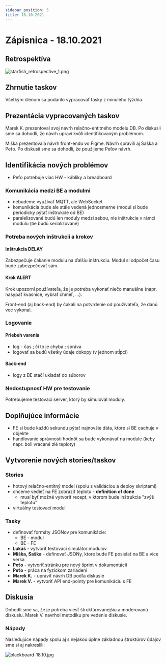 ```yaml
---
sidebar_position: 5
title: 18.10.2021
---
```


# Zápisnica - 18.10.2021

## Retrospektíva

![starfish_retrospective_1.png](/img/starfish_retrospective_1.png)

## Zhrnutie taskov

Všetkým členom sa podarilo vypracovať tasky z minulého týždňa.

## Prezentácia vypracovaných taskov

Marek K. prezentoval svoj návrh relačno-entitného modelu DB. Po diskusii sme sa dohodli, že návrh
upraví kvôli identifikovaným problémom.

Miška prezentovala návrh front-endu vo Figme. Návrh spravili aj Saška a Peťo. Po diskusii sme sa dohodli, že
použijeme Peťov návrh.

## Identifikácia nových problémov

- Peťo potrebuje viac HW - kábliky a breadboard

### Komunikácia medzi BE a modulmi

- nebudeme využívať MQTT, ale WebSocket
- komunikácia bude ale stále vedená jednosmerne (modul si bude periodicky
  pýtať inštrukcie od BE)
- paralelizované budú len moduly medzi sebou, nie inštrukcie v rámci modulu (tie budú serializované)

### Potreba nových inštrukcií a krokov

#### Inštrukcia DELAY

Zabezpečuje čakanie modulu na ďalšiu inštrukciu. Modul si odpočet času bude zabezpečovať sám.

#### Krok ALERT

Krok upozorní používateľa, že je potreba vykonať niečo manuálne (napr. nasypať kvasnice, vybrať chmeľ, ...).

Front-end (aj back-end) by čakali na potvrdenie od používateľa, že danú vec vykonal.

### Logovanie

#### Priebeh varenia

- log - čas ; či to je chyba ; správa
- logovať sa budú všetky údaje dokopy (v jednom stĺpci)

#### Back-end

- logy z BE stačí ukladať do súborov

### Nedostupnosť HW pre testovanie

Potrebujeme testovací server, ktorý by simuloval moduly.

## Doplňujúce informácie

- FE si bude každú sekundu pýtať najnovšie dáta, ktoré si BE cachuje v objekte
- handlovanie správnosti hodnôt sa bude vykonávať na module (keby napr. boli vracané zlé teploty)

## Vytvorenie nových stories/taskov

### Stories

- hotový relačno-entitný model (spolu s validáciou a deploy skriptami)
- chceme vedieť na FE zobraziť teplotu - **definition of done**
  - musí byť možné vytvoriť recept, v ktorom bude inštrukcia "zvýš teplotu"
- virtuálny testovací modul

### Tasky

- definovať formáty JSONov pre komunikácie:
  - BE - modul
  - BE - FE
- **Lukáš** - vytvoriť testovací simulátor modulov
- **Miška, Saška** - definovať JSONy, ktoré bude FE posielať na BE a vice versa
- **Peťo** - vytvoriť stránku pre nový šprint v dokumentácii
- **Peťo** - práca na fyzickom zariadení
- **Marek K.** - upraviť návrh DB podľa diskusie
- **Marek V.** - vytvoriť API end-pointy pre komunikáciu s FE

## Diskusia

Dohodli sme sa, že je potreba viesť štruktúrovanejšiu a moderovanú diskusiu.
Marek V. navrhol metodiku pre vedenie diskusie.

### Nápady

Nasledujúce nápady spolu aj s nejakou úplne základnou štruktúrov údajov sme si aj nakreslili:

![blackboard-18.10.jpg](/img/records/blackboard-18.10.jpg)

